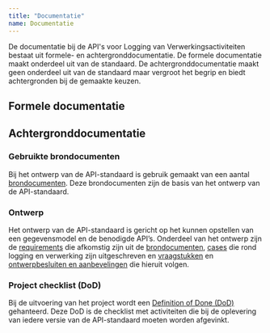 ```yaml
---
title: "Documentatie"
name: Documentatie
---
```

De documentatie bij de API's voor Logging van Verwerkingsactiviteiten bestaat uit formele- en achtergronddocumentatie. De formele documentatie maakt onderdeel uit van de standaard. De achtergronddocumentatie maakt geen onderdeel uit van de standaard maar vergroot het begrip en biedt achtergronden bij de gemaakte keuzen.

## Formele documentatie


## Achtergronddocumentatie

### Gebruikte brondocumenten
Bij het ontwerp van de API-standaard is gebruik gemaakt van een aantal [brondocumenten](../achtergronddocumentatie/brondocumenten). Deze brondocumenten zijn de basis van het ontwerp van de API-standaard.

### Ontwerp
Het ontwerp van de API-standaard is gericht op het kunnen opstellen van een gegevensmodel en de benodigde API’s. Onderdeel van het ontwerp zijn de [requirements](../achtergronddocumentatie/ontwerp/requirements) die afkomstig zijn uit de [brondocumenten](../achtergronddocumentatie/ontwerp/brondocumenten), [cases](../achtergronddocumentatie/ontwerp/cases) die rond logging en verwerking zijn uitgeschreven en [vraagstukken](../achtergronddocumentatie/ontwerp/vraagstukken) en 
[ontwerpbesluiten en aanbevelingen](../achtergronddocumentatie/ontwerp/ontwerpbesluiten) die hieruit volgen.

### Project checklist (DoD)
Bij de uitvoering van het project wordt een [Definition of Done (DoD)](../achtergronddocumentatie/definition_of_done) gehanteerd. Deze DoD is de checklist met activiteiten die bij de oplevering van iedere versie van de API-standaard moeten worden afgevinkt. 

